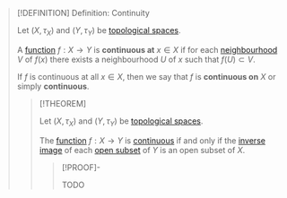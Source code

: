 >[!DEFINITION] Definition: Continuity
>
>Let $(X,\tau_X)$ and $(Y,\tau_Y)$ be [topological spaces](../Topological%20Space.md).
>
>A [function](../../../Analysis/Functions/Function.md) $f: X \to Y$ is **continuous at** $x \in X$ if for each [neighbourhood](../Neighbourhoods.md) $V$ of $f(x)$ there exists a neighbourhood $U$ of $x$ such that $f(U) \subset V$.
>
>If $f$ is continuous at all $x \in X$, then we say that $f$ is **continuous on** $X$ or simply **continuous**.
>
>>[!THEOREM]
>>
>>Let $(X,\tau_X)$ and $(Y,\tau_Y)$ be [topological spaces](../Topological%20Space.md).
>>
>>The [function](../../../Analysis/Functions/Function.md) $f: X \to Y$ is [continuous](Continuity.md) if and only if the [inverse image](../../../Analysis/Functions/Inverse%20Image.md) of each [open subset](../Open%20Sets/Open%20Subset.md) of $Y$ is an open subset of $X$.
>>
>>>[!PROOF]-
>>>
>>>TODO
>>>
>>
>
